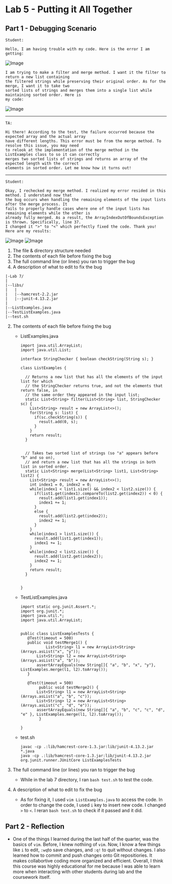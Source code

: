 # Lab 5 - Putting it All Together

## Part 1 - Debugging Scenario
```
Student:

Hello, I am having trouble with my code. Here is the error I am getting:
```
![Image](lab5-ss1.png)
```
I am trying to make a filter and merge method. I want it the filter to return a new list containing
the filtered strings while preserving their original order. As for the merge, I want it to take two
sorted lists of strings and merges them into a single list while maintaining sorted order. Here is
my code:
```
![Image](lab5-ss2.png)

-------


```
TA:

Hi there! According to the test, the failure occurred because the expected array and the actual array
have different lengths. This error must be from the merge method. To resolve this issue, you may need
to relook at the implementation of the merge method in the ListExamples class to so it can correctly
merges two sorted lists of strings and returns an array of the expected length with the correct
elements in sorted order. Let me know how it turns out!
```
--------


```
Student:

Okay, I rechecked my merge method. I realized my error resided in this method. I understand now that
the bug occurs when handling the remaining elements of the input lists after the merge process. It
fails to properly handle cases where one of the input lists has remaining elements while the other is
already fully merged. As a result, the ArrayIndexOutOfBoundsException is thrown. Specifically, line 37.
I changed it ">" to "<" which perfectly fixed the code. Thank you! Here are my results:
```
![Image](lab5-ss3.png)
![Image](lab5-ss4.png)

1. The file & directory structure needed
2. The contents of each file before fixing the bug
3. The full command line (or lines) you ran to trigger the bug
4. A description of what to edit to fix the bug

```
|-Lab 7/
|
|--libs/
|   |
|   |--hamcrest-2.2.jar
|   |--junit-4.13.2.jar
|
|--ListExamples.java
|--TestListExamples.java
|--test.sh

```

2. The contents of each file before fixing the bug
   * ListExamples.java
     ```
     import java.util.ArrayList;
     import java.util.List;
     
     interface StringChecker { boolean checkString(String s); }
     
     class ListExamples {
     
       // Returns a new list that has all the elements of the input list for which
       // the StringChecker returns true, and not the elements that return false, in
       // the same order they appeared in the input list;
       static List<String> filter(List<String> list, StringChecker sc) {
         List<String> result = new ArrayList<>();
         for(String s: list) {
           if(sc.checkString(s)) {
             result.add(0, s);
           }
         }
         return result;
       }
     
     
       // Takes two sorted list of strings (so "a" appears before "b" and so on),
       // and return a new list that has all the strings in both list in sorted order.
       static List<String> merge(List<String> list1, List<String> list2) {
         List<String> result = new ArrayList<>();
         int index1 = 0, index2 = 0;
         while(index1 < list1.size() && index2 < list2.size()) {
           if(list1.get(index1).compareTo(list2.get(index2)) < 0) {
             result.add(list1.get(index1));
             index1 += 1;
           }
           else {
             result.add(list2.get(index2));
             index2 += 1;
           }
         }
         while(index1 > list1.size()) {
           result.add(list1.get(index1));
           index1 += 1;
         }
         while(index2 < list2.size()) {
           result.add(list2.get(index2));
           index2 += 1;
         }
         return result;
       }
     
     
     }
     
     ```
     
   * TestListExamples.java
     ```
     import static org.junit.Assert.*;
     import org.junit.*;
     import java.util.*;
     import java.util.ArrayList;
     
     
     public class ListExamplesTests {
     	@Test(timeout = 500)
     	public void testMerge1() {
         		List<String> l1 = new ArrayList<String>(Arrays.asList("x", "y"));
     		List<String> l2 = new ArrayList<String>(Arrays.asList("a", "b"));
     		assertArrayEquals(new String[]{ "a", "b", "x", "y"}, ListExamples.merge(l1, l2).toArray());
     	}
     	
     	@Test(timeout = 500)
             public void testMerge2() {
     		List<String> l1 = new ArrayList<String>(Arrays.asList("a", "b", "c"));
     		List<String> l2 = new ArrayList<String>(Arrays.asList("c", "d", "e"));
     		assertArrayEquals(new String[]{ "a", "b", "c", "c", "d", "e" }, ListExamples.merge(l1, l2).toArray());
             }
     
     }
     
     ```
     
   * test.sh
     ```
     javac -cp .:lib/hamcrest-core-1.3.jar:lib/junit-4.13.2.jar *.java
     java -cp .:lib/hamcrest-core-1.3.jar:lib/junit-4.13.2.jar org.junit.runner.JUnitCore ListExamplesTests
     ```
     
3. The full command line (or lines) you ran to trigger the bug
   * While in the lab 7 directory, I ran `bash test.sh` to test the code.
  
4. A description of what to edit to fix the bug
   *  As for fixing it, I used `vim ListExamples.java` to access the code. In order to change the code, I used `i` key to insert new code. I changed `>` to `<`. I reran `bash test.sh` to check if it passed and it did.

## Part 2 - Reflection  
  * One of the things I learned during the last half of the quarter, was the basics of `vim`. Before, I knew nothiing of `vim`. Now, I know a few things like `i` to edit, `:wq`to save changes, and `:q!` to quit without changes. I also learned how to commit and push changes onto Git repositiories. It makes collabortive coding more organized and efficient. Overall, I think this course was highly educational for me because I was able to learn more when interacting with other students during lab and the coursework itself. 

